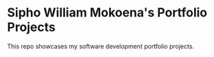 # Sipho William Mokoena's Portfolio Projects
This repo showcases my software development portfolio projects.
